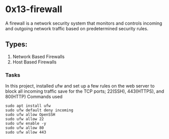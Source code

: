 # 0x13-firewall
A firewall is a network security system that monitors and controls incoming and outgoing network traffic based on predetermined security rules.
## Types:
1. Network Based Firewalls
2. Host Based Firewalls

### Tasks
In this project, installed ufw and set up a few rules on the web server to block all incoming traffic save for the TCP ports; 22(SSH), 443(HTTPS), and 80(HTTP)
Commands used 
```
sudo apt install ufw
sudo ufw default deny incoming
sudo ufw allow OpenSSH
sudo ufw allow 22
sudo ufw enable -y
sudo ufw allow 80
sudo ufw allow 443 
```
